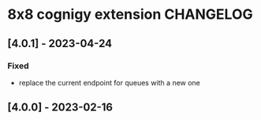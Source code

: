 # 8x8 cognigy extension CHANGELOG

## [4.0.1] - 2023-04-24

### Fixed
 - replace the current endpoint for queues with a new one


## [4.0.0] - 2023-02-16
